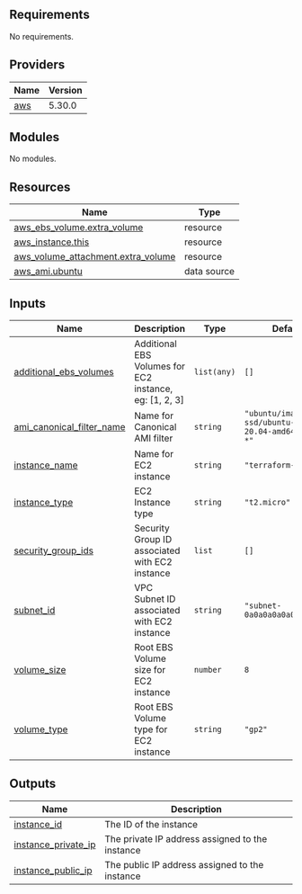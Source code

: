 ## Requirements

No requirements.

## Providers

| Name | Version |
|------|---------|
| <a name="provider_aws"></a> [aws](#provider\_aws) | 5.30.0 |

## Modules

No modules.

## Resources

| Name | Type |
|------|------|
| [aws_ebs_volume.extra_volume](https://registry.terraform.io/providers/hashicorp/aws/latest/docs/resources/ebs_volume) | resource |
| [aws_instance.this](https://registry.terraform.io/providers/hashicorp/aws/latest/docs/resources/instance) | resource |
| [aws_volume_attachment.extra_volume](https://registry.terraform.io/providers/hashicorp/aws/latest/docs/resources/volume_attachment) | resource |
| [aws_ami.ubuntu](https://registry.terraform.io/providers/hashicorp/aws/latest/docs/data-sources/ami) | data source |

## Inputs

| Name | Description | Type | Default | Required |
|------|-------------|------|---------|:--------:|
| <a name="input_additional_ebs_volumes"></a> [additional\_ebs\_volumes](#input\_additional\_ebs\_volumes) | Additional EBS Volumes for EC2 instance, eg: [1, 2, 3] | `list(any)` | `[]` | no |
| <a name="input_ami_canonical_filter_name"></a> [ami\_canonical\_filter\_name](#input\_ami\_canonical\_filter\_name) | Name for Canonical AMI filter | `string` | `"ubuntu/images/hvm-ssd/ubuntu-focal-20.04-amd64-server-*"` | no |
| <a name="input_instance_name"></a> [instance\_name](#input\_instance\_name) | Name for EC2 instance | `string` | `"terraform-ec2"` | no |
| <a name="input_instance_type"></a> [instance\_type](#input\_instance\_type) | EC2 Instance type | `string` | `"t2.micro"` | no |
| <a name="input_security_group_ids"></a> [security\_group\_ids](#input\_security\_group\_ids) | Security Group ID associated with EC2 instance | `list` | `[]` | no |
| <a name="input_subnet_id"></a> [subnet\_id](#input\_subnet\_id) | VPC Subnet ID associated with EC2 instance | `string` | `"subnet-0a0a0a0a0a0a0a0a0"` | no |
| <a name="input_volume_size"></a> [volume\_size](#input\_volume\_size) | Root EBS Volume size for EC2 instance | `number` | `8` | no |
| <a name="input_volume_type"></a> [volume\_type](#input\_volume\_type) | Root EBS Volume type for EC2 instance | `string` | `"gp2"` | no |

## Outputs

| Name | Description |
|------|-------------|
| <a name="output_instance_id"></a> [instance\_id](#output\_instance\_id) | The ID of the instance |
| <a name="output_instance_private_ip"></a> [instance\_private\_ip](#output\_instance\_private\_ip) | The private IP address assigned to the instance |
| <a name="output_instance_public_ip"></a> [instance\_public\_ip](#output\_instance\_public\_ip) | The public IP address assigned to the instance |
